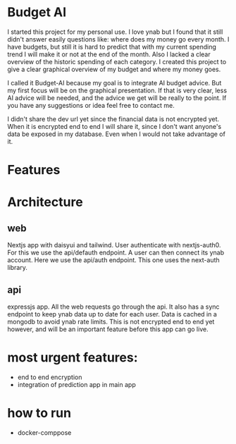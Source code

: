 # Budget AI

I started this project for my personal use. I love ynab but I found that it still didn't answer easily questions like: where does my money go every month. I have budgets, but still it is hard to predict that with my current spending trend I will make it or not at the end of the month.
Also I lacked a clear overview of the historic spending of each category.
I created this project to give a clear graphical overview of my budget and where my money goes.

I called it Budget-AI because my goal is to integrate AI budget advice. But my first focus will be on the graphical presentation. If that is very clear, less AI advice will be needed, and the advice we get will be really to the point. If you have any suggestions or idea feel free to contact me.

I didn't share the dev url yet since the financial data is not encrypted yet. When it is encrypted end to end I will share it, since I don't want anyone's data be exposed in my database. Even when I would not take advantage of it.

# Features

# Architecture

## web

Nextjs app with daisyui and tailwind.
User authenticate with nextjs-auth0. For this we use the api/defauth endpoint.
A user can then connect its ynab account. Here we use the api/auth endpoint. This one uses the next-auth library.

## api

expressjs app. All the web requests go through the api. It also has a sync endpoint to keep ynab data up to date for each user.
Data is cached in a mongodb to avoid ynab rate limits. This is not encrypted end to end yet however, and will be an important feature before this app can go live.

# most urgent features:

- end to end encryption
- integration of prediction app in main app

# how to run

- docker-comppose
